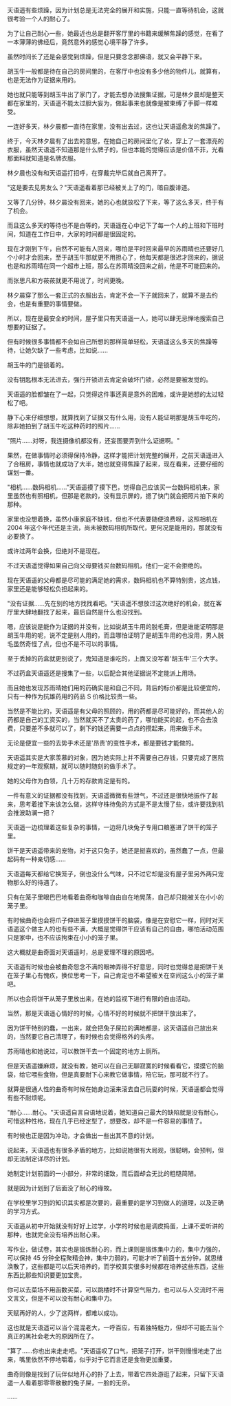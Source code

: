 <link rel="stylesheet" href="../../styles/text.css" />

天语遥有些烦躁，因为计划总是无法完全的展开和实施，只能一直等待机会，这就很考验一个人的耐心了。

为了让自己耐心一些，她最近也总是翻开客厅里的书籍来缓解焦躁的感觉，在看了一本薄薄的佛经后，竟然意外的感觉心境平静了许多。

虽然时间长了还是会感觉到烦躁，但是只要念念那佛语，就又会平静下来。

胡玉牛一般都是待在自己的房间里的，在客厅中也没有多少他的物件儿，就算有，也是无法作为证据来用的。

她也就只能等到胡玉牛出了家门了，才能去想办法搜集证据，可是林夕晨却是整天都在家里的，天语遥不能太过胆大妄为，做起事来也就像是被束缚了手脚一样难受。

一连好多天，林夕晨都一直待在家里，没有出去过，这也让天语遥愈发的焦躁了。

终于，今天林夕晨有了出去的意思，在她自己的房间里化了妆，穿上了一套漂亮的衣服，虽然天语遥不知道那是什么牌子的，但也本能的觉得应该是价值不菲，光看那面料就知道是名牌衣服。

林夕晨也没有和天语遥打招呼，在穿戴完毕后就自己离开了。

"这是要去见男友么？"天语遥看着那已经被关上了的门，暗自腹诽道。

又等了几分钟，林夕晨没有回来，她的心也就放松了下来，等了这么多天，终于有了机会。

而且这么多天的等待也不是白等的，天语遥在心中记下了每一个人的上班和下班时间，知道在工作日中，大家的时间都是很固定的。

现在才刚到下午，自然不可能有人回来，哪怕是平时回来最早的苏雨晴也还要好几个小时才会回来，至于胡玉牛那就更不用担心了，他每天都是很迟才回来的，据说也是和苏雨晴在同一个超市上班，那么在苏雨晴没回来之前，他是不可能回来的。

而张思凡和方莜莜就更不用说了，时间更晚。

林夕晨穿了那么一套正式的衣服出去，肯定不会一下子就回来了，就算不是去约会，也是有重要的事情要做。

所以，现在是最安全的时间，屋子里只有天语遥一人，她可以肆无忌惮地搜索自己想要的证据了。

但有时候很多事情都不会如自己所想的那样简单轻松，天语遥这么多天的焦躁等待，让她欠缺了一些考虑，比如说......

胡玉牛的门是锁着的。

没有钥匙根本无法进去，强行开锁进去肯定会破坏门锁，必然是要被发觉的。

天语遥的脸都皱在了一起，只觉得这件事还真是意外的困难，或许是她想的太过轻松了吧。

静下心来仔细想想，就算找到了证据又有什么用，没有人能证明那是胡玉牛吃的，除非她拍到了胡玉牛吃这种药时的照片......

"照片......对呀，我连摄像机都没有，还妄图要弄到什么证据啊。"

果然，在做事情时必须得保持冷静，这样才能把计划完整的展开，之前天语遥进入了合租房，事情也就成功了大半，她也就变得焦躁了起来，现在看来，还要仔细的谋划一番。

"相机......数码相机......"天语遥摸了摸下巴，觉得自己应该买一台数码相机来，家里虽然也有照相机，但那是老款的，没有显示屏的，摁了快门就会把照片拍下来的那种。

家里也没想着换，虽然小康家庭不缺钱，但也不代表要随便浪费呀，这照相机在 2004 年这个年代还是主流，尚未被数码相机所取代，更何况是能用的，那就没有必要换了。

或许过两年会换，但绝对不是现在。

不过天语遥觉得如果自己向父母要钱买台数码相机，他们一定不会拒绝的。

现在天语遥的父母都是尽可能的满足她的需求，数码相机也不算特别贵，这点钱，家里还是能够轻松负担起来的。

"没有证据......先在别的地方找找看吧。"天语遥不想放过这次绝好的机会，就在客厅里大肆地翻找了起来，最后自然是什么也没找到。

嗯，应该说是能作为证据的并没有，比如说胡玉牛用的脱毛膏，但是谁能证明那是胡玉牛用的呢，说不定是别人用的，而且哪怕证明了是胡玉牛用的也没用，男人脱毛虽然奇怪了点，但也不是不可以的事情。

至于丢掉的药盒就更别说了，鬼知道是谁吃的，上面又没写着'胡玉牛'三个大字。

不过药盒天语遥还是搜集了一些，以后配合其他证据说不定能派上用场。

而且她也发现苏雨晴她们用的药确实是和自己不同，背后的标价都是比较便宜的，只有一种作为抗雄药用的药品 S 价格比较贵一些。

当然是不能比的，天语遥是有父母的照顾的，用的药都是尽可能好的，而其他人的药都是自己的工资买的，当然就买不了太贵的药了，哪怕能买的起，也不会去浪费，只要差不多就可以了，剩下的钱还需要一点点的攒起来，用来做手术。

无论是便宜一些的去势手术还是'昂贵'的变性手术，都是要钱才能做的。

天语遥其实是大家羡慕的对象，因为她实际上并不需要自己存钱，只要完成了医院规定的一年观察期，就可以随时随刻的做手术了。

她的父母作为白领，几十万的存款肯定是有的。

一件有意义的证据都没有找到，天语遥微微有些泄气，不过还是很快地振作了起来，思考着接下来该怎么做，这样守株待兔的方式是不是太慢了些，或许要找到机会推波助澜一把？

天语遥一边梳理着这些复杂的事情，一边将几块兔子专用口粮塞进了饼干的笼子里。

饼干是天语遥带来的宠物，对于这只兔子，她还是挺喜欢的，虽然蠢了一点，但最起码有一种亲切感......

天语遥每天都给它换笼子，倒也没什么气味，只不过它却是没有屋子里另外两只宠物那么好的待遇了。

只有在笼子里眼巴巴地看着曲奇和咖啡自由自在地晃荡，自己却只能被关在小小的笼子里。

有时候曲奇也会将爪子伸进笼子里摸摸饼干的脑袋，像是在安慰它一样，同时对天语遥这个做主人的也有些不满，大概是觉得饼干应该有自己的自由，哪怕活动范围只是家中，也不应该拘束在小小的笼子里。

这大概就是曲奇面对天语遥时，总是爱理不理的原因吧。

天语遥有时候也会被曲奇怨念不满的眼神弄得不好意思，同时也觉得总是把饼干关在笼子里心有愧疚，换位思考一下，自己肯定也不希望被关在空间这么小的笼子里吧。

所以也会将饼干从笼子里放出来，在她的监视下进行有限的自由活动。

当然，那是天语遥心情好的时候，心情不好的时候就不把饼干放出来了。

因为饼干特别的蠢，一出来，就会把兔子屎拉的满地都是，这天语遥自己放出来的，当然要它自己清理了，有时候也会觉得格外的头疼。

苏雨晴也和她说过，可以教饼干去一个固定的地方上厕所。

但是天语遥嫌麻烦，就没有教，她可以在自己无聊寂寞的时候看看它，摸摸它的脑袋，给它喂些食物，但是真要耐下心来教它做事情，陪它玩，那可就不行了。

就算是很通人性的曲奇有时候在她身边滚来滚去自己玩耍的时候，天语遥都会觉得有些不耐烦呢。

"耐心......耐心。"天语遥自言自语地说着，她知道自己最大的缺陷就是没有耐心，可惜这种性格，现在几乎已经定型了，想要改，却不是一件容易的事情了。

有时候也正是因为冲动，才会做出一些出其不意的计划。

说起来，天语遥也有很多矛盾的地方，比如说她很有大局观，很聪明，会预判，但却无法制定详尽的计划。

她制定计划前面的一小部分，非常的细致，而后面却会无比的粗糙简陋。

就是因为计划到了后面没了耐心的缘故。

在学校里学习到的知识其实都是次要的，最重要的是学习到做人的道理，以及正确的学习方式。

天语遥从初中开始就没有好好上过学，小学的时候也是调皮捣蛋，上课不爱听讲的那种，也就完全没有培养出耐心来。

写作业，做试卷，其实也是锻炼耐心的，而上课则是锻炼集中力的，集中力强的，可以保持 45 分钟全程聚精会神，集中力弱的，可能才听了前面十五分钟，就思绪涣散了，这些都是可以后天培养的，而学校其实很多时候都在培养这些东西，这些东西比那些知识要更加宝贵。

你可以去菜场不用函数买菜，可以跳楼时不计算空气阻力，也可以与人交流时不用文言文，但是不可以没有耐心和集中力。

天赋再好的人，少了这两样，都难以成功。

这也就是天语遥可以当个混混老大，一呼百应，有着独特魅力，但却不可能去当个真正的黑社会老大的原因所在了。

"算了......你也出来走走吧。"天语遥叹了口气，把笼子打开，饼干则慢慢地走了出来，嘴里依然不停地嚼着，似乎对于它而言还是食物更加重要。

曲奇则像是找到了玩伴似地开心的扑了上去，带着它四处游逛了起来，只留下天语遥一人看着那零零散散的兔子屎，一脸的无奈。

......
